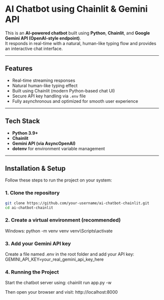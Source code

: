 # AI Chatbot using Chainlit & Gemini API

This is an **AI-powered chatbot** built using **Python**, **Chainlit**, and **Google Gemini API (OpenAI-style endpoint)**.  
It responds in real-time with a natural, human-like typing flow and provides an interactive chat interface.

---

## Features

- Real-time streaming responses  
- Natural human-like typing effect  
- Built using Chainlit (modern Python-based chat UI)  
- Secure API key handling via `.env` file  
- Fully asynchronous and optimized for smooth user experience  

---

## Tech Stack

- **Python 3.9+**
- **Chainlit**
- **Gemini API (via AsyncOpenAI)**
- **dotenv** for environment variable management

---

## Installation & Setup

Follow these steps to run the project on your system:

### 1. Clone the repository

```bash
git clone https://github.com/your-username/ai-chatbot-chainlit.git
cd ai-chatbot-chainlit

```
### 2. Create a virtual environment (recommended)

Windows:
python -m venv venv
venv\Scripts\activate

### 3. Add your Gemini API key

Create a file named .env in the root folder and add your API key:
GEMINI_API_KEY=your_real_gemini_api_key_here


### 4. Running the Project

Start the chatbot server using:
chainlit run app.py -w


Then open your browser and visit:
http://localhost:8000
